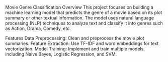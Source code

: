 Movie Genre Classification
Overview
This project focuses on building a machine learning model that predicts the genre of a movie based on its plot summary or other textual information. The model uses natural language processing (NLP) techniques to analyze text and classify it into genres such as Action, Drama, Comedy, etc.

Features
Data Preprocessing: Clean and preprocess the movie plot summaries.
Feature Extraction: Use TF-IDF and word embeddings for text vectorization.
Model Training: Implement and train multiple models, including Naive Bayes, Logistic Regression, and SVM.
